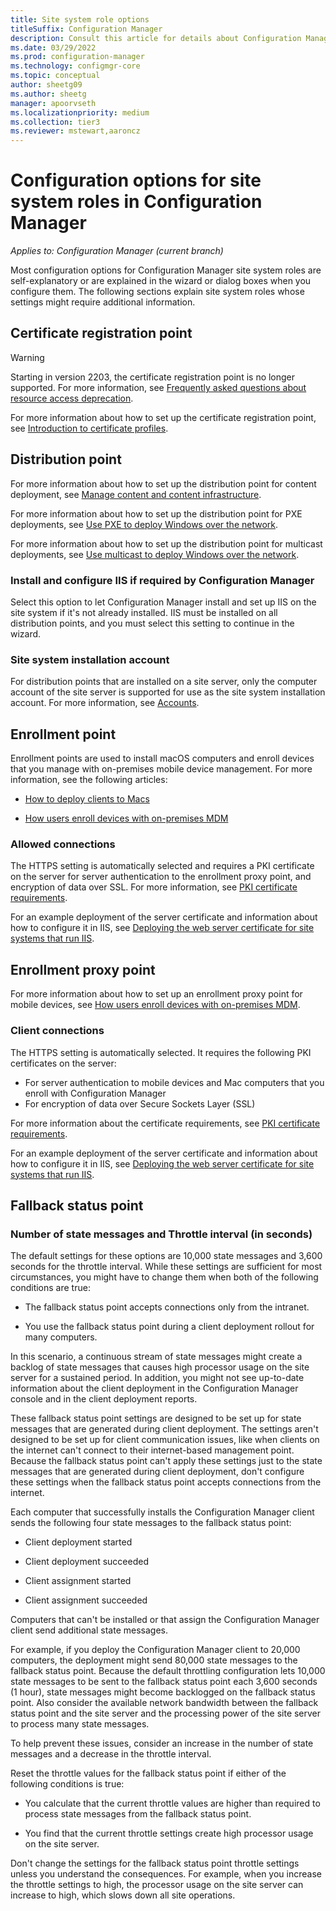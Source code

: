```yaml
---
title: Site system role options
titleSuffix: Configuration Manager
description: Consult this article for details about Configuration Manager site system roles that are not necessarily self-explanatory.
ms.date: 03/29/2022
ms.prod: configuration-manager
ms.technology: configmgr-core
ms.topic: conceptual
author: sheetg09
ms.author: sheetg
manager: apoorvseth
ms.localizationpriority: medium
ms.collection: tier3
ms.reviewer: mstewart,aaroncz 
---
```


# Configuration options for site system roles in Configuration Manager

*Applies to: Configuration Manager (current branch)*

Most configuration options for Configuration Manager site system roles are self-explanatory or are explained in the wizard or dialog boxes when you configure them. The following sections explain site system roles whose settings might require additional information.  

## <a name="BKMK_CertificateRegistrationPoint"></a> Certificate registration point  

> [!WARNING]
> Starting in version 2203, the certificate registration point is no longer supported.<!--13951253--> For more information, see [Frequently asked questions about resource access deprecation](../../../../protect/plan-design/resource-access-deprecation-faq.yml).

For more information about how to set up the certificate registration point, see [Introduction to certificate profiles](../../../../protect/deploy-use/introduction-to-certificate-profiles.md).  

## <a name="BKMK_Distribution_Point"></a> Distribution point  

For more information about how to set up the distribution point for content deployment, see [Manage content and content infrastructure](manage-content-and-content-infrastructure.md).  

For more information about how to set up the distribution point for PXE deployments, see [Use PXE to deploy Windows over the network](../../../../osd/deploy-use/use-pxe-to-deploy-windows-over-the-network.md).  

For more information about how to set up the distribution point for multicast deployments, see [Use multicast to deploy Windows over the network](../../../../osd/deploy-use/use-multicast-to-deploy-windows-over-the-network.md).  

### Install and configure IIS if required by Configuration Manager

Select this option to let Configuration Manager install and set up IIS on the site system if it's not already installed. IIS must be installed on all distribution points, and you must select this setting to continue in the wizard.  

### Site system installation account

For distribution points that are installed on a site server, only the computer account of the site server is supported for use as the site system installation account. For more information, see [Accounts](../../../plan-design/hierarchy/accounts.md#site-system-installation-account).  


## <a name="BKMK_Enrollment_Point"></a> Enrollment point  

Enrollment points are used to install macOS computers and enroll devices that you manage with on-premises mobile device management. For more information, see the following articles:  

- [How to deploy clients to Macs](../../../clients/deploy/deploy-clients-to-macs.md)  

- [How users enroll devices with on-premises MDM](../../../../mdm/deploy-use/user-enroll-devices-on-premises-mdm.md)  

### Allowed connections

The HTTPS setting is automatically selected and requires a PKI certificate on the server for server authentication to the enrollment proxy point, and encryption of data over SSL. For more information, see [PKI certificate requirements](../../../plan-design/network/pki-certificate-requirements.md).  

For an example deployment of the server certificate and information about how to configure it in IIS, see [Deploying the web server certificate for site systems that run IIS](../../../plan-design/network/example-deployment-of-pki-certificates.md#BKMK_webserver2008_cm2012).  


## <a name="BKMK_Enrollment_Proxy_Point"></a> Enrollment proxy point  

For more information about how to set up an enrollment proxy point for mobile devices, see [How users enroll devices with on-premises MDM](../../../../mdm/deploy-use/user-enroll-devices-on-premises-mdm.md).  

### Client connections

The HTTPS setting is automatically selected. It requires the following PKI certificates on the server:

- For server authentication to mobile devices and Mac computers that you enroll with Configuration Manager
- For encryption of data over Secure Sockets Layer (SSL)

For more information about the certificate requirements, see [PKI certificate requirements](../../../plan-design/network/pki-certificate-requirements.md).  

For an example deployment of the server certificate and information about how to configure it in IIS, see [Deploying the web server certificate for site systems that run IIS](../../../plan-design/network/example-deployment-of-pki-certificates.md#BKMK_webserver2008_cm2012).  


## <a name="BKMK_Fallback_Status_Point"></a> Fallback status point  

### Number of state messages and Throttle interval (in seconds)

The default settings for these options are 10,000 state messages and 3,600 seconds for the throttle interval. While these settings are sufficient for most circumstances, you might have to change them when both of the following conditions are true:  

- The fallback status point accepts connections only from the intranet.  

- You use the fallback status point during a client deployment rollout for many computers.  

In this scenario, a continuous stream of state messages might create a backlog of state messages that causes high processor usage on the site server for a sustained period. In addition, you might not see up-to-date information about the client deployment in the Configuration Manager console and in the client deployment reports.  

These fallback status point settings are designed to be set up for state messages that are generated during client deployment. The settings aren't designed to be set up for client communication issues, like when clients on the internet can't connect to their internet-based management point. Because the fallback status point can't apply these settings just to the state messages that are generated during client deployment, don't configure these settings when the fallback status point accepts connections from the internet.  

Each computer that successfully installs the Configuration Manager client sends the following four state messages to the fallback status point:  

- Client deployment started  

- Client deployment succeeded  

- Client assignment started  

- Client assignment succeeded  

Computers that can't be installed or that assign the Configuration Manager client send additional state messages.  

For example, if you deploy the Configuration Manager client to 20,000 computers, the deployment might send 80,000 state messages to the fallback status point. Because the default throttling configuration lets 10,000 state messages to be sent to the fallback status point each 3,600 seconds (1 hour), state messages might become backlogged on the fallback status point. Also consider the available network bandwidth between the fallback status point and the site server and the processing power of the site server to process many state messages.  

To help prevent these issues, consider an increase in the number of state messages and a decrease in the throttle interval.  

Reset the throttle values for the fallback status point if either of the following conditions is true:  

- You calculate that the current throttle values are higher than required to process state messages from the fallback status point.  

- You find that the current throttle settings create high processor usage on the site server.  

Don't change the settings for the fallback status point throttle settings unless you understand the consequences. For example, when you increase the throttle settings to high, the processor usage on the site server can increase to high, which slows down all site operations.  
